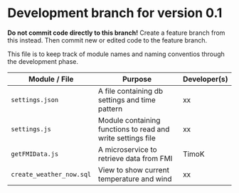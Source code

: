 # Development branch for version 0.1

**Do not commit code directly to this branch!** Create a feature branch from this instead.
Then commit new or edited code to the feature branch.

This file is to keep track of module names and naming conventios through the development phase.

| Module / File | Purpose | Developer(s)|
|---|---|---|
`settings.json` | A file containing db settings and time pattern | xx
`settings.js` | Module containing functions to read and write settings file | xx
`getFMIData.js` | A microservice to retrieve data from FMI | TimoK
`create_weather_now.sql` | View to show current temperature and wind | xx

